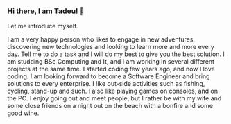 ### Hi there, I am Tadeu! 👋

Let me introduce myself. 

I am a very happy person who likes to engage in new adventures, discovering new technologies and looking to learn more and more every day. Tell me to do a task and I will do my best to give you the best solution. 
I am studding BSc Computing and It, and I am working in several different projects at the same time. 
I started coding few years ago, and now I love coding. I am looking forward to become a Software Engineer and bring solutions to every enterprise. 
I like out-side activities such as fishing, cycling, stand-up and such. I also like playing games on consoles, and on the PC. I enjoy going out and meet people, but I rather be with my wife and some close friends on a night out on the beach with a bonfire and some good wine.




    

<!--
**Tadvacc/Tadvacc** is a ✨ _special_ ✨ repository because its `README.md` (this file) appears on your GitHub profile.

Here are some ideas to get you started:

- 🔭 I’m currently working on ...
- 🌱 I’m currently learning ...
- 👯 I’m looking to collaborate on ...
- 🤔 I’m looking for help with ...
- 💬 Ask me about ...
- 📫 How to reach me: ...
- 😄 Pronouns: ...
- ⚡ Fun fact: ...
-->
